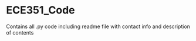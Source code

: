 # ECE351_Code
Contains all .py code including readme file with contact info and description of contents
